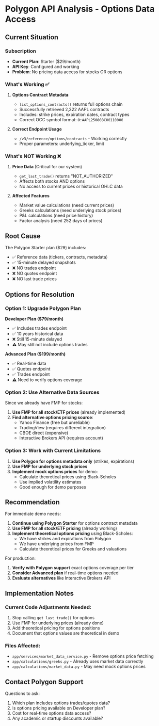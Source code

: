 # Polygon API Analysis - Options Data Access

## Current Situation

### Subscription
- **Current Plan**: Starter ($29/month)
- **API Key**: Configured and working
- **Problem**: No pricing data access for stocks OR options

### What's Working ✅
1. **Options Contract Metadata**
   - `list_options_contracts()` returns full options chain
   - Successfully retrieved 2,322 AAPL contracts
   - Includes: strike prices, expiration dates, contract types
   - Correct OCC symbol format: `O:AAPL250808C00110000`

2. **Correct Endpoint Usage**
   - `/v3/reference/options/contracts` - Working correctly
   - Proper parameters: underlying_ticker, limit

### What's NOT Working ❌
1. **Price Data** (Critical for our system)
   - `get_last_trade()` returns "NOT_AUTHORIZED" 
   - Affects both stocks AND options
   - No access to current prices or historical OHLC data

2. **Affected Features**
   - Market value calculations (need current prices)
   - Greeks calculations (need underlying stock prices)
   - P&L calculations (need price history)
   - Factor analysis (need 252 days of prices)

## Root Cause

The Polygon Starter plan ($29) includes:
- ✅ Reference data (tickers, contracts, metadata)
- ✅ 15-minute delayed snapshots
- ❌ NO trades endpoint
- ❌ NO quotes endpoint
- ❌ NO last trade prices

## Options for Resolution

### Option 1: Upgrade Polygon Plan
**Developer Plan ($79/month)**
- ✅ Includes trades endpoint
- ✅ 10 years historical data
- ❌ Still 15-minute delayed
- ⚠️ May still not include options trades

**Advanced Plan ($199/month)**
- ✅ Real-time data
- ✅ Quotes endpoint
- ✅ Trades endpoint
- ⚠️ Need to verify options coverage

### Option 2: Use Alternative Data Sources
Since we already have FMP for stocks:
1. **Use FMP for all stock/ETF prices** (already implemented)
2. **Find alternative options pricing source**:
   - Yahoo Finance (free but unreliable)
   - TradingView (requires different integration)
   - CBOE direct (expensive)
   - Interactive Brokers API (requires account)

### Option 3: Work with Current Limitations
1. **Use Polygon for options metadata only** (strikes, expirations)
2. **Use FMP for underlying stock prices**
3. **Implement mock options prices** for demo:
   - Calculate theoretical prices using Black-Scholes
   - Use implied volatility estimates
   - Good enough for demo purposes

## Recommendation

For immediate demo needs:
1. **Continue using Polygon Starter** for options contract metadata
2. **Use FMP for all stock/ETF pricing** (already working)
3. **Implement theoretical options pricing** using Black-Scholes:
   - We have strikes and expirations from Polygon
   - We have underlying prices from FMP
   - Calculate theoretical prices for Greeks and valuations

For production:
1. **Verify with Polygon support** exact options coverage per tier
2. **Consider Advanced plan** if real-time options needed
3. **Evaluate alternatives** like Interactive Brokers API

## Implementation Notes

### Current Code Adjustments Needed:
1. Stop calling `get_last_trade()` for options
2. Use FMP for underlying prices (already done)
3. Add theoretical pricing for options positions
4. Document that options values are theoretical in demo

### Files Affected:
- `app/services/market_data_service.py` - Remove options price fetching
- `app/calculations/greeks.py` - Already uses market data correctly
- `app/calculations/market_data.py` - May need mock options prices

## Contact Polygon Support

Questions to ask:
1. Which plan includes options trades/quotes data?
2. Is options pricing available on Developer plan?
3. Cost for real-time options data access?
4. Any academic or startup discounts available?